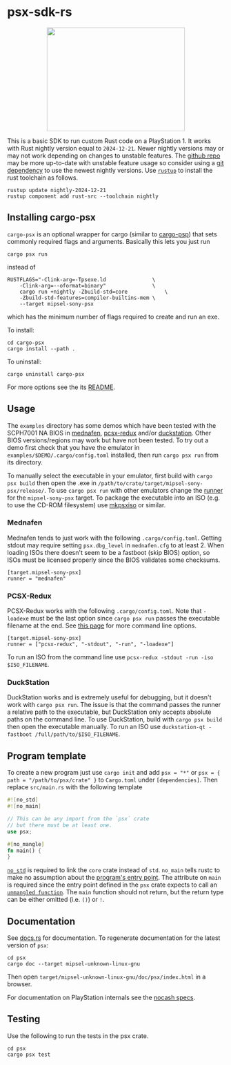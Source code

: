 # psx-sdk-rs

<p align="center">
    <img width="320" height="240" src="https://github.com/ayrtonm/psx-sdk-rs/blob/main/demo.gif">
</p>

This is a basic SDK to run custom Rust code on a PlayStation 1. It works with
Rust nightly version equal to `2024-12-21`. Newer nightly versions may or may
not work depending on changes to unstable features. The
[github repo](https://github.com/ayrtonm/psx-sdk-rs) may be more up-to-date
with unstable feature usage so consider using a
[git dependency](https://doc.rust-lang.org/cargo/reference/specifying-dependencies.html#specifying-dependencies-from-git-repositories)
to use the newest nightly versions. Use [`rustup`](https://www.rust-lang.org/)
to install the rust toolchain as follows.

```
rustup update nightly-2024-12-21
rustup component add rust-src --toolchain nightly
```

## Installing cargo-psx

`cargo-psx` is an optional wrapper for cargo (similar to [cargo-psp](https://github.com/overdrivenpotato/rust-psp/))
that sets commonly required flags and arguments. Basically this lets you just
run
```
cargo psx run
```

instead of

```
RUSTFLAGS="-Clink-arg=-Tpsexe.ld               \
    -Clink-arg=--oformat=binary"               \
    cargo run +nightly -Zbuild-std=core            \
    -Zbuild-std-features=compiler-builtins-mem \
    --target mipsel-sony-psx
```

which has the minimum number of flags required to create and run an exe.

To install:

```
cd cargo-psx
cargo install --path .
```

To uninstall:

```
cargo uninstall cargo-psx
```

For more options see the its [README](https://github.com/ayrtonm/psx-sdk-rs/blob/master/cargo-psx/README.md).
    
## Usage

The `examples` directory has some demos which have been tested with the SCPH7001
NA BIOS in [mednafen](https://mednafen.github.io/),
[pcsx-redux](https://github.com/grumpycoders/pcsx-redux) and/or
[duckstation](https://github.com/stenzek/duckstation). Other BIOS
versions/regions may work but have not been tested. To try out a demo first
check that you have the emulator in `examples/$DEMO/.cargo/config.toml`
installed, then run `cargo psx run` from its directory.

To manually select the executable in your emulator, first build with `cargo psx
build` then open the .exe in `/path/to/crate/target/mipsel-sony-psx/release/`.
To use `cargo psx run` with other emulators change the
[runner](https://doc.rust-lang.org/cargo/reference/config.html#target) for the
`mipsel-sony-psx` target. To package the executable into an ISO (e.g. to use the
CD-ROM filesystem) use [mkpsxiso](https://github.com/Lameguy64/mkpsxiso) or
similar.

### Mednafen

Mednafen tends to just work with the following `.cargo/config.toml`. Getting
stdout may require setting `psx.dbg_level` in `mednafen.cfg` to at least 2. When
loading ISOs there doesn't seem to be a fastboot (skip BIOS) option, so ISOs
must be licensed properly since the BIOS validates some checksums.

```
[target.mipsel-sony-psx]
runner = "mednafen"
```

### PCSX-Redux

PCSX-Redux works with the following `.cargo/config.toml`. Note that `-loadexe`
must be the last option since `cargo psx run` passes the executable filename at
the end. See [this page](https://pcsx-redux.consoledev.net/cli_flags/) for more
command line options.

```
[target.mipsel-sony-psx]
runner = ["pcsx-redux", "-stdout", "-run", "-loadexe"]
```

To run an ISO from the command line use `pcsx-redux -stdout -run -iso $ISO_FILENAME`.

### DuckStation

DuckStation works and is extremely useful for debugging, but it doesn't work
with `cargo psx run`. The issue is that the command passes the runner a relative
path to the executable, but DuckStation only accepts absolute paths on the
command line. To use DuckStation, build with `cargo psx build` then open the
executable manually. To run an ISO use `duckstation-qt -fastboot /full/path/to/$ISO_FILENAME`.

## Program template

To create a new program just use `cargo init` and add `psx = "*"` or
`psx = { path = "/path/to/psx/crate" }` to `Cargo.toml` under `[dependencies]`.
Then replace `src/main.rs` with the following template

```rust
#![no_std]
#![no_main]

// This can be any import from the `psx` crate
// but there must be at least one.
use psx;

#[no_mangle]
fn main() {
}
```

[`no_std`](https://docs.rust-embedded.org/embedonomicon/smallest-no-std.html#what-does-no_std-mean)
is required to link the `core` crate instead of `std`. `no_main` tells rustc to
make no assumption about the [program's entry point](https://docs.rust-embedded.org/embedonomicon/smallest-no-std.html#the-code).
The attribute on `main` is required since the entry point defined in the `psx`
crate expects to call an [`unmangled function`](https://docs.rust-embedded.org/book/interoperability/rust-with-c.html#no_mangle).
The `main` function should not return, but the return type can be either omitted
(i.e. `()`) or `!`.

## Documentation

See [docs.rs](https://docs.rs/psx/latest/psx/) for documentation. To regenerate documentation for the latest version of `psx`:

```
cd psx
cargo doc --target mipsel-unknown-linux-gnu
```

Then open `target/mipsel-unknown-linux-gnu/doc/psx/index.html` in a browser.

For documentation on PlayStation internals see the
[nocash specs](https://psx-spx.consoledev.net/).

## Testing

Use the following to run the tests in the psx crate.

```
cd psx
cargo psx test
```

